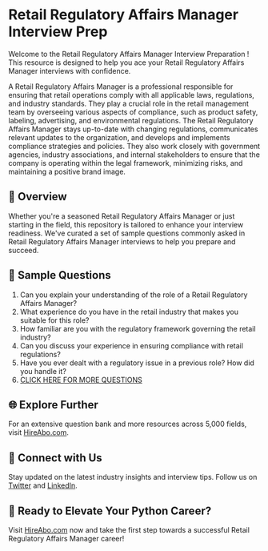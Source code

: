# Retail Regulatory Affairs Manager Interview Prep

Welcome to the Retail Regulatory Affairs Manager Interview Preparation ! This resource is designed to help you ace your Retail Regulatory Affairs Manager interviews with confidence.

A Retail Regulatory Affairs Manager is a professional responsible for ensuring that retail operations comply with all applicable laws, regulations, and industry standards. They play a crucial role in the retail management team by overseeing various aspects of compliance, such as product safety, labeling, advertising, and environmental regulations. The Retail Regulatory Affairs Manager stays up-to-date with changing regulations, communicates relevant updates to the organization, and develops and implements compliance strategies and policies. They also work closely with government agencies, industry associations, and internal stakeholders to ensure that the company is operating within the legal framework, minimizing risks, and maintaining a positive brand image.

## 🚀 Overview

Whether you're a seasoned Retail Regulatory Affairs Manager or just starting in the field, this repository is tailored to enhance your interview readiness. We've curated a set of sample questions commonly asked in Retail Regulatory Affairs Manager interviews to help you prepare and succeed.

## 📝 Sample Questions

1. Can you explain your understanding of the role of a Retail Regulatory Affairs Manager?
2. What experience do you have in the retail industry that makes you suitable for this role?
3. How familiar are you with the regulatory framework governing the retail industry?
4. Can you discuss your experience in ensuring compliance with retail regulations?
5. Have you ever dealt with a regulatory issue in a previous role? How did you handle it?
6. [CLICK HERE FOR MORE QUESTIONS](https://hireabo.com/job/22_0_42/Retail%20Regulatory%20Affairs%20Manager)

## 🌐 Explore Further

For an extensive question bank and more resources across 5,000 fields, visit [HireAbo.com](https://www.hireabo.com).

## 📱 Connect with Us

Stay updated on the latest industry insights and interview tips. Follow us on [Twitter](https://twitter.com/hireabo) and [LinkedIn](https://www.linkedin.com/in/hire-abo-3609972a8/).

## 🚀 Ready to Elevate Your Python Career?

Visit [HireAbo.com](https://www.hireabo.com) now and take the first step towards a successful Retail Regulatory Affairs Manager career!